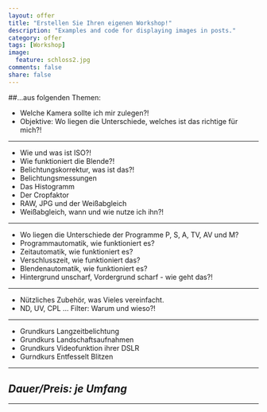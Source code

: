 ```yaml
---
layout: offer
title: "Erstellen Sie Ihren eigenen Workshop!"
description: "Examples and code for displaying images in posts."
category: offer
tags: [Workshop]
image:
  feature: schloss2.jpg
comments: false
share: false
---
```


##...aus folgenden Themen:

* Welche Kamera sollte ich mir zulegen?!
* Objektive: Wo liegen die Unterschiede, welches ist das richtige für mich?!

---

* Wie und was ist ISO?!
* Wie funktioniert die Blende?!
* Belichtungskorrektur, was ist das?!
* Belichtungsmessungen
* Das Histogramm
* Der Cropfaktor
* RAW, JPG und der Weißabgleich
* Weißabgleich, wann und wie nutze ich ihn?!

---

* Wo liegen die Unterschiede der Programme P, S, A, TV, AV und M?
* Programmautomatik, wie funktioniert es?
* Zeitautomatik, wie funktioniert es?
* Verschlusszeit, wie funktioniert das?
* Blendenautomatik, wie funktioniert es?
* Hintergrund unscharf, Vordergrund scharf - wie geht das?!

---

* Nützliches Zubehör, was Vieles vereinfacht. 
* ND, UV, CPL ... Filter: Warum und wieso?!

---

* Grundkurs Langzeitbelichtung
* Grundkurs Landschaftsaufnahmen
* Grundkurs Videofunktion ihrer DSLR
* Gurndkurs Entfesselt Blitzen

---

## *Dauer/Preis: je Umfang*

---
    
  
  
